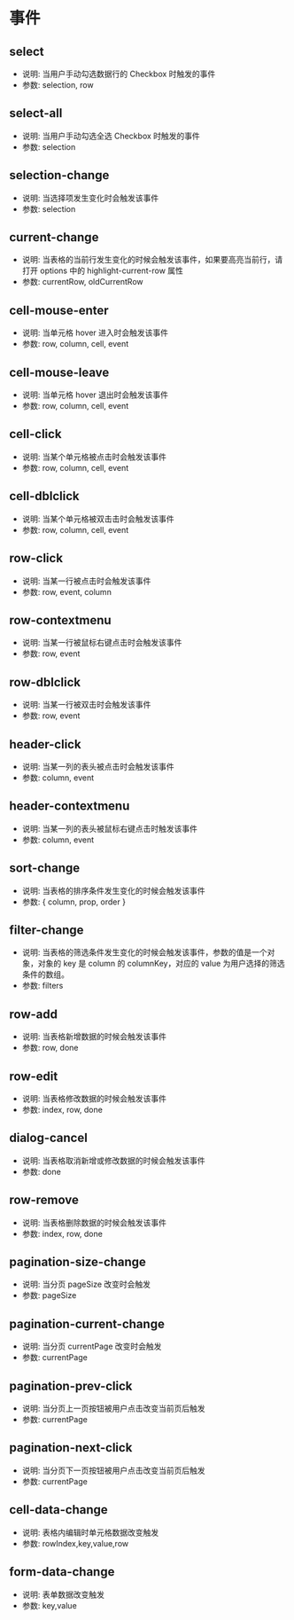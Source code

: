 # 事件

## select

* 说明: 当用户手动勾选数据行的 Checkbox 时触发的事件
* 参数: selection, row

## select-all

* 说明: 当用户手动勾选全选 Checkbox 时触发的事件
* 参数: selection

## selection-change

* 说明: 当选择项发生变化时会触发该事件
* 参数: selection

## current-change

* 说明: 当表格的当前行发生变化的时候会触发该事件，如果要高亮当前行，请打开 options 中的 highlight-current-row 属性
* 参数: currentRow, oldCurrentRow

## cell-mouse-enter

* 说明: 当单元格 hover 进入时会触发该事件
* 参数: row, column, cell, event

## cell-mouse-leave

* 说明: 当单元格 hover 退出时会触发该事件
* 参数: row, column, cell, event

## cell-click

* 说明: 当某个单元格被点击时会触发该事件
* 参数: row, column, cell, event

## cell-dblclick

* 说明: 当某个单元格被双击击时会触发该事件
* 参数: row, column, cell, event

## row-click

* 说明: 当某一行被点击时会触发该事件
* 参数: row, event, column

## row-contextmenu

* 说明: 当某一行被鼠标右键点击时会触发该事件
* 参数: row, event

## row-dblclick

* 说明: 当某一行被双击时会触发该事件
* 参数: row, event

## header-click

* 说明: 当某一列的表头被点击时会触发该事件
* 参数: column, event

## header-contextmenu

* 说明: 当某一列的表头被鼠标右键点击时触发该事件
* 参数: column, event

## sort-change

* 说明: 当表格的排序条件发生变化的时候会触发该事件
* 参数: { column, prop, order }

## filter-change

* 说明: 当表格的筛选条件发生变化的时候会触发该事件，参数的值是一个对象，对象的 key 是 column 的 columnKey，对应的 value 为用户选择的筛选条件的数组。
* 参数: filters

## row-add

* 说明: 当表格新增数据的时候会触发该事件
* 参数: row, done

## row-edit

* 说明: 当表格修改数据的时候会触发该事件
* 参数: index, row, done

## dialog-cancel

* 说明: 当表格取消新增或修改数据的时候会触发该事件
* 参数: done

## row-remove

* 说明: 当表格删除数据的时候会触发该事件
* 参数: index, row, done

## pagination-size-change

* 说明: 当分页 pageSize 改变时会触发
* 参数: pageSize

## pagination-current-change

* 说明: 当分页 currentPage 改变时会触发
* 参数: currentPage

## pagination-prev-click

* 说明: 当分页上一页按钮被用户点击改变当前页后触发
* 参数: currentPage

## pagination-next-click

* 说明: 当分页下一页按钮被用户点击改变当前页后触发
* 参数: currentPage

## cell-data-change

* 说明: 表格内编辑时单元格数据改变触发
* 参数: rowIndex,key,value,row

## form-data-change

* 说明: 表单数据改变触发
* 参数: key,value
